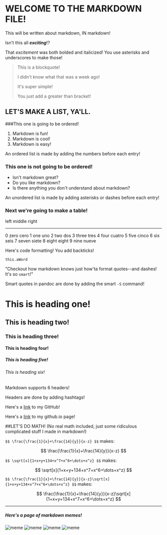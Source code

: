 # WELCOME TO THE MARKDOWN FILE!

This will be written about markdown, IN markdown!

Isn't this all __*exciting*__!?

That _*excitement*_ was both bolded and italicized! You use asterisks and underscores to make those!

>This is
>a blockquote!
>
>I didn't know 
>what that was
>a week ago! 
>
>It's super simple!
>
>You just add a 
>greater than bracket!

## LET'S MAKE A LIST, YA'LL.
###This one is going to be ordered!
1. Markdown is fun!
2. Markdown is cool!
3. Markdown is easy!

An ordered list is made by adding the numbers before each entry!

### This one is not going to be ordered!
* Isn't markdown great?
* Do you like markdown?
* Is there anything you don't understand about markdown?

An unordered list is made by adding asterisks or dashes before each entry!

### Next we're going to make a table!

left  middle        right
----  ------------  ------------
0     zero          cero
1     one           uno
2     two           dos
3     three         tres
4     four          cuatro
5     five          cinco
6     six           seis
7     seven         siete
8     eight         eight
9     nine          nueve


Here's code formatting! You add backticks!


`this.aWord`

"Checkout how markdown knows just how'ta format quotes--and dashes! It's so `smart`!"

Smart quotes in pandoc are done by adding the smart `-S` command!

# This is heading one!
## This is heading two!
### This is heading three!
#### This is heading four!
##### This is heading five!
###### This is heading six!

Markdown supports 6 headers!

Headers are done by adding hashtags!

Here's a [link](https://github.com/jamiemramos) to my GitHub!

Here's a [link](https://jamiemramos.github.io/) to my github.io page!



##LET'S DO MATH!
(No real math included, just some ridiculous complicated stuff I made in markdown!)

`$$ \frac{\frac{1}{x}+\frac{14}{y}}{x-z} $$` makes: 

$$ \frac{\frac{1}{x}+\frac{14}{y}}{x-z} $$

`$$ \sqrt[x]{1+x+y+134+x^7+x^6+\dots+x^z} $$` makes:

$$ \sqrt[x]{1+x+y+134+x^7+x^6+\dots+x^z} $$

`$$ \frac{\frac{1}{x}+\frac{14}{y}}{x-z}\sqrt[x]{1+x+y+134+x^7+x^6+\dots+x^z} $$` makes:

$$ \frac{\frac{1}{x}+\frac{14}{y}}{x-z}\sqrt[x]{1+x+y+134+x^7+x^6+\dots+x^z} $$







********

##### Here's a page of markdown memes!

![meme](/home/ubuntu/workspace/assignment-3-jamiemramos/media/markdown.jpg)
![meme](/home/ubuntu/workspace/assignment-3-jamiemramos/media/markdown1.jpg)
![meme](/home/ubuntu/workspace/assignment-3-jamiemramos/media/markdown2.jpg)
![meme](/home/ubuntu/workspace/assignment-3-jamiemramos/media/markdown3.jpg)

